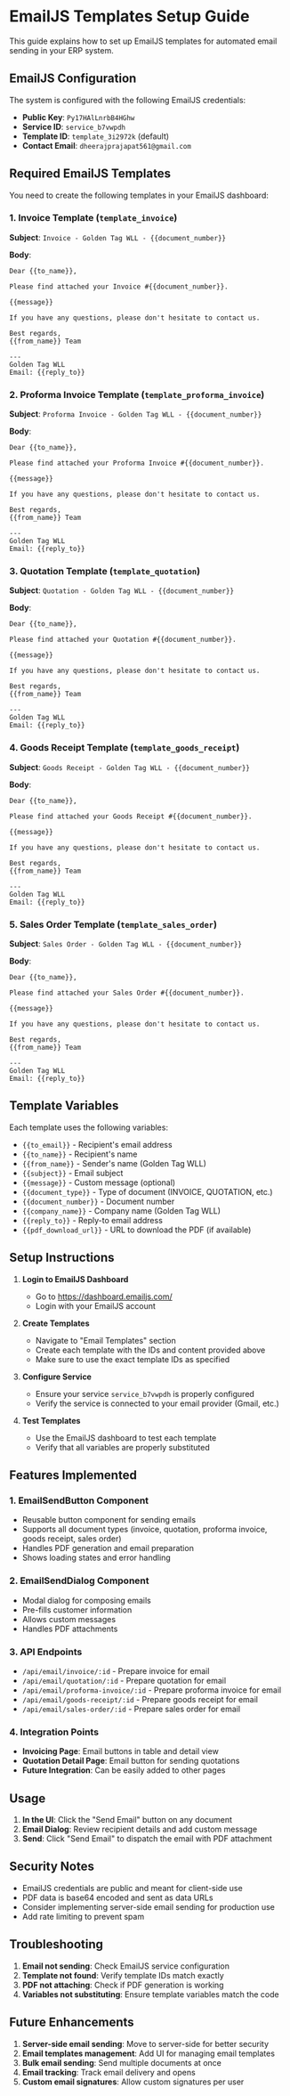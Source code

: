 # EmailJS Templates Setup Guide

This guide explains how to set up EmailJS templates for automated email sending in your ERP system.

## EmailJS Configuration

The system is configured with the following EmailJS credentials:
- **Public Key**: `Py17HAlLnrbB4HGhw`
- **Service ID**: `service_b7vwpdh`
- **Template ID**: `template_3i2972k` (default)
- **Contact Email**: `dheerajprajapat561@gmail.com`

## Required EmailJS Templates

You need to create the following templates in your EmailJS dashboard:

### 1. Invoice Template (`template_invoice`)
**Subject**: `Invoice - Golden Tag WLL - {{document_number}}`

**Body**:
```
Dear {{to_name}},

Please find attached your Invoice #{{document_number}}.

{{message}}

If you have any questions, please don't hesitate to contact us.

Best regards,
{{from_name}} Team

---
Golden Tag WLL
Email: {{reply_to}}
```

### 2. Proforma Invoice Template (`template_proforma_invoice`)
**Subject**: `Proforma Invoice - Golden Tag WLL - {{document_number}}`

**Body**:
```
Dear {{to_name}},

Please find attached your Proforma Invoice #{{document_number}}.

{{message}}

If you have any questions, please don't hesitate to contact us.

Best regards,
{{from_name}} Team

---
Golden Tag WLL
Email: {{reply_to}}
```

### 3. Quotation Template (`template_quotation`)
**Subject**: `Quotation - Golden Tag WLL - {{document_number}}`

**Body**:
```
Dear {{to_name}},

Please find attached your Quotation #{{document_number}}.

{{message}}

If you have any questions, please don't hesitate to contact us.

Best regards,
{{from_name}} Team

---
Golden Tag WLL
Email: {{reply_to}}
```

### 4. Goods Receipt Template (`template_goods_receipt`)
**Subject**: `Goods Receipt - Golden Tag WLL - {{document_number}}`

**Body**:
```
Dear {{to_name}},

Please find attached your Goods Receipt #{{document_number}}.

{{message}}

If you have any questions, please don't hesitate to contact us.

Best regards,
{{from_name}} Team

---
Golden Tag WLL
Email: {{reply_to}}
```

### 5. Sales Order Template (`template_sales_order`)
**Subject**: `Sales Order - Golden Tag WLL - {{document_number}}`

**Body**:
```
Dear {{to_name}},

Please find attached your Sales Order #{{document_number}}.

{{message}}

If you have any questions, please don't hesitate to contact us.

Best regards,
{{from_name}} Team

---
Golden Tag WLL
Email: {{reply_to}}
```

## Template Variables

Each template uses the following variables:
- `{{to_email}}` - Recipient's email address
- `{{to_name}}` - Recipient's name
- `{{from_name}}` - Sender's name (Golden Tag WLL)
- `{{subject}}` - Email subject
- `{{message}}` - Custom message (optional)
- `{{document_type}}` - Type of document (INVOICE, QUOTATION, etc.)
- `{{document_number}}` - Document number
- `{{company_name}}` - Company name (Golden Tag WLL)
- `{{reply_to}}` - Reply-to email address
- `{{pdf_download_url}}` - URL to download the PDF (if available)

## Setup Instructions

1. **Login to EmailJS Dashboard**
   - Go to https://dashboard.emailjs.com/
   - Login with your EmailJS account

2. **Create Templates**
   - Navigate to "Email Templates" section
   - Create each template with the IDs and content provided above
   - Make sure to use the exact template IDs as specified

3. **Configure Service**
   - Ensure your service `service_b7vwpdh` is properly configured
   - Verify the service is connected to your email provider (Gmail, etc.)

4. **Test Templates**
   - Use the EmailJS dashboard to test each template
   - Verify that all variables are properly substituted

## Features Implemented

### 1. EmailSendButton Component
- Reusable button component for sending emails
- Supports all document types (invoice, quotation, proforma invoice, goods receipt, sales order)
- Handles PDF generation and email preparation
- Shows loading states and error handling

### 2. EmailSendDialog Component
- Modal dialog for composing emails
- Pre-fills customer information
- Allows custom messages
- Handles PDF attachments

### 3. API Endpoints
- `/api/email/invoice/:id` - Prepare invoice for email
- `/api/email/quotation/:id` - Prepare quotation for email
- `/api/email/proforma-invoice/:id` - Prepare proforma invoice for email
- `/api/email/goods-receipt/:id` - Prepare goods receipt for email
- `/api/email/sales-order/:id` - Prepare sales order for email

### 4. Integration Points
- **Invoicing Page**: Email buttons in table and detail view
- **Quotation Detail Page**: Email button for sending quotations
- **Future Integration**: Can be easily added to other pages

## Usage

1. **In the UI**: Click the "Send Email" button on any document
2. **Email Dialog**: Review recipient details and add custom message
3. **Send**: Click "Send Email" to dispatch the email with PDF attachment

## Security Notes

- EmailJS credentials are public and meant for client-side use
- PDF data is base64 encoded and sent as data URLs
- Consider implementing server-side email sending for production use
- Add rate limiting to prevent spam

## Troubleshooting

1. **Email not sending**: Check EmailJS service configuration
2. **Template not found**: Verify template IDs match exactly
3. **PDF not attaching**: Check if PDF generation is working
4. **Variables not substituting**: Ensure template variables match the code

## Future Enhancements

1. **Server-side email sending**: Move to server-side for better security
2. **Email templates management**: Add UI for managing email templates
3. **Bulk email sending**: Send multiple documents at once
4. **Email tracking**: Track email delivery and opens
5. **Custom email signatures**: Allow custom signatures per user

